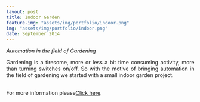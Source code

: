 ```yaml
---
layout: post
title: Indoor Garden
feature-img: "assets/img/portfolio/indoor.png"
img: "assets/img/portfolio/indoor.png"
date: September 2014
---
```


<i>Automation in the field of Gardening</i>
<br>
<p style = " text-align: justify;">
Gardening is a tiresome, more or less a bit time consuming activity, more than turning switches on/off. So with the motive of bringing automation in the field of gardening we started with a small indoor garden project.
</p>
<br>
For more information please<a href="https://github.com/marsiitr/Indoor-Garden">Click here</a>.
